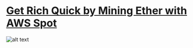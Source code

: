 # [Get Rich Quick by Mining Ether with AWS Spot](https://medium.com/@james.s.wiggins/get-rich-quick-by-mining-ether-with-aws-spot-c7b7a3bdc149)

![alt text](https://cdn-images-1.medium.com/max/800/1*jk1iOT_yh-SqD1JUlMWc1g.png)
